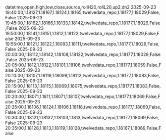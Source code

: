 datetime,open,high,low,close,source,rollH20,rollL20,up2,dn2
2025-09-23 19:40:00,1.18127,1.18167,1.18124,1.18165,twelvedata_repo,1.18177,1.18029,False,False
2025-09-23 19:45:00,1.18162,1.18166,1.18133,1.18142,twelvedata_repo,1.18177,1.18029,False,False
2025-09-23 19:50:00,1.18141,1.18151,1.1812,1.18122,twelvedata_repo,1.18177,1.18029,False,False
2025-09-23 19:55:00,1.18121,1.18122,1.18083,1.18111,twelvedata_repo,1.18177,1.18029,False,False
2025-09-23 20:00:00,1.18112,1.18142,1.18108,1.18122,twelvedata_repo,1.18177,1.18029,False,False
2025-09-23 20:05:00,1.1812,1.18122,1.18101,1.18106,twelvedata_repo,1.18177,1.18059,False,False
2025-09-23 20:10:00,1.18107,1.18119,1.18098,1.18112,twelvedata_repo,1.18177,1.18083,False,False
2025-09-23 20:15:00,1.18113,1.18115,1.18069,1.18075,twelvedata_repo,1.18177,1.18083,False,False
2025-09-23 20:20:00,1.18071,1.1811,1.18071,1.18107,twelvedata_repo,1.18177,1.18069,False,False
2025-09-23 20:25:00,1.18106,1.18124,1.18106,1.18118,twelvedata_repo,1.18177,1.18069,False,False
2025-09-23 20:30:00,1.18121,1.18132,1.18103,1.1813,twelvedata_repo,1.18177,1.18069,False,False
2025-09-23 20:35:00,1.18128,1.1813,1.18119,1.18128,twelvedata_repo,1.18167,1.18069,False,False
